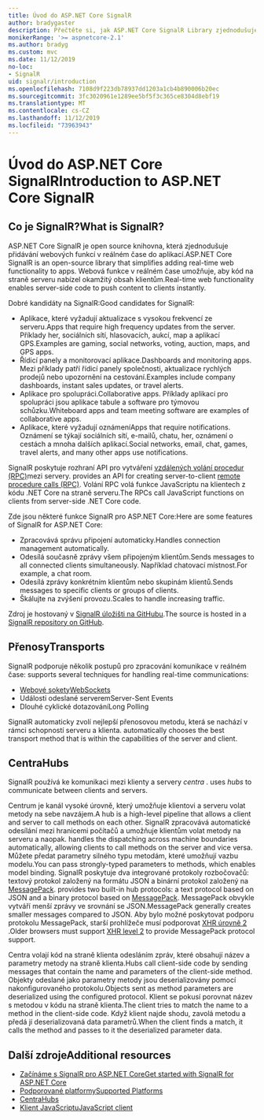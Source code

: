```yaml
---
title: Úvod do ASP.NET Core SignalR
author: bradygaster
description: Přečtěte si, jak ASP.NET Core SignalR Library zjednodušuje přidávání funkcí v reálném čase do aplikací.
monikerRange: '>= aspnetcore-2.1'
ms.author: bradyg
ms.custom: mvc
ms.date: 11/12/2019
no-loc:
- SignalR
uid: signalr/introduction
ms.openlocfilehash: 7108d9f223db78937dd1203a1cb4b890006b20ec
ms.sourcegitcommit: 3fc3020961e1289ee5bf5f3c365ce8304d8ebf19
ms.translationtype: MT
ms.contentlocale: cs-CZ
ms.lasthandoff: 11/12/2019
ms.locfileid: "73963943"
---
```

# <a name="introduction-to-aspnet-core-opno-locsignalr"></a><span data-ttu-id="8f5b4-103">Úvod do ASP.NET Core SignalR</span><span class="sxs-lookup"><span data-stu-id="8f5b4-103">Introduction to ASP.NET Core SignalR</span></span>

## <a name="what-is-opno-locsignalr"></a><span data-ttu-id="8f5b4-104">Co je SignalR?</span><span class="sxs-lookup"><span data-stu-id="8f5b4-104">What is SignalR?</span></span>

<span data-ttu-id="8f5b4-105">ASP.NET Core SignalR je open source knihovna, která zjednodušuje přidávání webových funkcí v reálném čase do aplikací.</span><span class="sxs-lookup"><span data-stu-id="8f5b4-105">ASP.NET Core SignalR is an open-source library that simplifies adding real-time web functionality to apps.</span></span> <span data-ttu-id="8f5b4-106">Webová funkce v reálném čase umožňuje, aby kód na straně serveru nabízel okamžitý obsah klientům.</span><span class="sxs-lookup"><span data-stu-id="8f5b4-106">Real-time web functionality enables server-side code to push content to clients instantly.</span></span>

<span data-ttu-id="8f5b4-107">Dobré kandidáty na SignalR:</span><span class="sxs-lookup"><span data-stu-id="8f5b4-107">Good candidates for SignalR:</span></span>

* <span data-ttu-id="8f5b4-108">Aplikace, které vyžadují aktualizace s vysokou frekvencí ze serveru.</span><span class="sxs-lookup"><span data-stu-id="8f5b4-108">Apps that require high frequency updates from the server.</span></span> <span data-ttu-id="8f5b4-109">Příklady her, sociálních sítí, hlasovacích, aukcí, map a aplikací GPS.</span><span class="sxs-lookup"><span data-stu-id="8f5b4-109">Examples are gaming, social networks, voting, auction, maps, and GPS apps.</span></span>
* <span data-ttu-id="8f5b4-110">Řídicí panely a monitorovací aplikace.</span><span class="sxs-lookup"><span data-stu-id="8f5b4-110">Dashboards and monitoring apps.</span></span> <span data-ttu-id="8f5b4-111">Mezi příklady patří řídicí panely společnosti, aktualizace rychlých prodejů nebo upozornění na cestování.</span><span class="sxs-lookup"><span data-stu-id="8f5b4-111">Examples include company dashboards, instant sales updates, or travel alerts.</span></span>
* <span data-ttu-id="8f5b4-112">Aplikace pro spolupráci.</span><span class="sxs-lookup"><span data-stu-id="8f5b4-112">Collaborative apps.</span></span> <span data-ttu-id="8f5b4-113">Příklady aplikací pro spolupráci jsou aplikace tabule a software pro týmovou schůzku.</span><span class="sxs-lookup"><span data-stu-id="8f5b4-113">Whiteboard apps and team meeting software are examples of collaborative apps.</span></span>
* <span data-ttu-id="8f5b4-114">Aplikace, které vyžadují oznámení</span><span class="sxs-lookup"><span data-stu-id="8f5b4-114">Apps that require notifications.</span></span> <span data-ttu-id="8f5b4-115">Oznámení se týkají sociálních sítí, e-mailů, chatu, her, oznámení o cestách a mnoha dalších aplikací.</span><span class="sxs-lookup"><span data-stu-id="8f5b4-115">Social networks, email, chat, games, travel alerts, and many other apps use notifications.</span></span>

SignalR<span data-ttu-id="8f5b4-116"> poskytuje rozhraní API pro vytváření [vzdálených volání procedur (RPC)](https://wikipedia.org/wiki/Remote_procedure_call)mezi servery.</span><span class="sxs-lookup"><span data-stu-id="8f5b4-116"> provides an API for creating server-to-client [remote procedure calls (RPC)](https://wikipedia.org/wiki/Remote_procedure_call).</span></span> <span data-ttu-id="8f5b4-117">Volání RPC volá funkce JavaScriptu na klientech z kódu .NET Core na straně serveru.</span><span class="sxs-lookup"><span data-stu-id="8f5b4-117">The RPCs call JavaScript functions on clients from server-side .NET Core code.</span></span>

<span data-ttu-id="8f5b4-118">Zde jsou některé funkce SignalR pro ASP.NET Core:</span><span class="sxs-lookup"><span data-stu-id="8f5b4-118">Here are some features of SignalR for ASP.NET Core:</span></span>

* <span data-ttu-id="8f5b4-119">Zpracovává správu připojení automaticky.</span><span class="sxs-lookup"><span data-stu-id="8f5b4-119">Handles connection management automatically.</span></span>
* <span data-ttu-id="8f5b4-120">Odesílá současně zprávy všem připojeným klientům.</span><span class="sxs-lookup"><span data-stu-id="8f5b4-120">Sends messages to all connected clients simultaneously.</span></span> <span data-ttu-id="8f5b4-121">Například chatovací místnost.</span><span class="sxs-lookup"><span data-stu-id="8f5b4-121">For example, a chat room.</span></span>
* <span data-ttu-id="8f5b4-122">Odesílá zprávy konkrétním klientům nebo skupinám klientů.</span><span class="sxs-lookup"><span data-stu-id="8f5b4-122">Sends messages to specific clients or groups of clients.</span></span>
* <span data-ttu-id="8f5b4-123">Škálujte na zvýšení provozu.</span><span class="sxs-lookup"><span data-stu-id="8f5b4-123">Scales to handle increasing traffic.</span></span>

<span data-ttu-id="8f5b4-124">Zdroj je hostovaný v [SignalR úložišti na GitHubu](https://github.com/aspnet/AspNetCore/tree/master/src/SignalR).</span><span class="sxs-lookup"><span data-stu-id="8f5b4-124">The source is hosted in a [SignalR repository on GitHub](https://github.com/aspnet/AspNetCore/tree/master/src/SignalR).</span></span>

## <a name="transports"></a><span data-ttu-id="8f5b4-125">Přenosy</span><span class="sxs-lookup"><span data-stu-id="8f5b4-125">Transports</span></span>

SignalR<span data-ttu-id="8f5b4-126"> podporuje několik postupů pro zpracování komunikace v reálném čase:</span><span class="sxs-lookup"><span data-stu-id="8f5b4-126"> supports several techniques for handling real-time communications:</span></span>

* [<span data-ttu-id="8f5b4-127">Webové sokety</span><span class="sxs-lookup"><span data-stu-id="8f5b4-127">WebSockets</span></span>](https://tools.ietf.org/html/rfc7118)
* <span data-ttu-id="8f5b4-128">Události odeslané serverem</span><span class="sxs-lookup"><span data-stu-id="8f5b4-128">Server-Sent Events</span></span>
* <span data-ttu-id="8f5b4-129">Dlouhé cyklické dotazování</span><span class="sxs-lookup"><span data-stu-id="8f5b4-129">Long Polling</span></span>

SignalR<span data-ttu-id="8f5b4-130"> automaticky zvolí nejlepší přenosovou metodu, která se nachází v rámci schopností serveru a klienta.</span><span class="sxs-lookup"><span data-stu-id="8f5b4-130"> automatically chooses the best transport method that is within the capabilities of the server and client.</span></span>

## <a name="hubs"></a><span data-ttu-id="8f5b4-131">Centra</span><span class="sxs-lookup"><span data-stu-id="8f5b4-131">Hubs</span></span>

SignalR<span data-ttu-id="8f5b4-132"> používá ke komunikaci mezi klienty a servery *centra* .</span><span class="sxs-lookup"><span data-stu-id="8f5b4-132"> uses *hubs* to communicate between clients and servers.</span></span>

<span data-ttu-id="8f5b4-133">Centrum je kanál vysoké úrovně, který umožňuje klientovi a serveru volat metody na sebe navzájem.</span><span class="sxs-lookup"><span data-stu-id="8f5b4-133">A hub is a high-level pipeline that allows a client and server to call methods on each other.</span></span> SignalR<span data-ttu-id="8f5b4-134"> zpracovává automatické odesílání mezi hranicemi počítačů a umožňuje klientům volat metody na serveru a naopak.</span><span class="sxs-lookup"><span data-stu-id="8f5b4-134"> handles the dispatching across machine boundaries automatically, allowing clients to call methods on the server and vice versa.</span></span> <span data-ttu-id="8f5b4-135">Můžete předat parametry silného typu metodám, které umožňují vazbu modelu.</span><span class="sxs-lookup"><span data-stu-id="8f5b4-135">You can pass strongly-typed parameters to methods, which enables model binding.</span></span> SignalR<span data-ttu-id="8f5b4-136"> poskytuje dva integrované protokoly rozbočovačů: textový protokol založený na formátu JSON a binární protokol založený na [MessagePack](https://msgpack.org/).</span><span class="sxs-lookup"><span data-stu-id="8f5b4-136"> provides two built-in hub protocols: a text protocol based on JSON and a binary protocol based on [MessagePack](https://msgpack.org/).</span></span>  <span data-ttu-id="8f5b4-137">MessagePack obvykle vytváří menší zprávy ve srovnání se JSON.</span><span class="sxs-lookup"><span data-stu-id="8f5b4-137">MessagePack generally creates smaller messages compared to JSON.</span></span> <span data-ttu-id="8f5b4-138">Aby bylo možné poskytovat podporu protokolu MessagePack, starší prohlížeče musí podporovat [XHR úrovně 2](https://caniuse.com/#feat=xhr2) .</span><span class="sxs-lookup"><span data-stu-id="8f5b4-138">Older browsers must support [XHR level 2](https://caniuse.com/#feat=xhr2) to provide MessagePack protocol support.</span></span>

<span data-ttu-id="8f5b4-139">Centra volají kód na straně klienta odesláním zpráv, které obsahují název a parametry metody na straně klienta.</span><span class="sxs-lookup"><span data-stu-id="8f5b4-139">Hubs call client-side code by sending messages that contain the name and parameters of the client-side method.</span></span> <span data-ttu-id="8f5b4-140">Objekty odeslané jako parametry metody jsou deserializovány pomocí nakonfigurovaného protokolu.</span><span class="sxs-lookup"><span data-stu-id="8f5b4-140">Objects sent as method parameters are deserialized using the configured protocol.</span></span> <span data-ttu-id="8f5b4-141">Klient se pokusí porovnat název s metodou v kódu na straně klienta.</span><span class="sxs-lookup"><span data-stu-id="8f5b4-141">The client tries to match the name to a method in the client-side code.</span></span> <span data-ttu-id="8f5b4-142">Když klient najde shodu, zavolá metodu a předá jí deserializovaná data parametrů.</span><span class="sxs-lookup"><span data-stu-id="8f5b4-142">When the client finds a match, it calls the method and passes to it the deserialized parameter data.</span></span>

## <a name="additional-resources"></a><span data-ttu-id="8f5b4-143">Další zdroje</span><span class="sxs-lookup"><span data-stu-id="8f5b4-143">Additional resources</span></span>

* <span data-ttu-id="8f5b4-144">[Začínáme s SignalR pro ASP.NET Core](xref:tutorials/signalr)</span><span class="sxs-lookup"><span data-stu-id="8f5b4-144">[Get started with SignalR for ASP.NET Core](xref:tutorials/signalr)</span></span>
* [<span data-ttu-id="8f5b4-145">Podporované platformy</span><span class="sxs-lookup"><span data-stu-id="8f5b4-145">Supported Platforms</span></span>](xref:signalr/supported-platforms)
* [<span data-ttu-id="8f5b4-146">Centra</span><span class="sxs-lookup"><span data-stu-id="8f5b4-146">Hubs</span></span>](xref:signalr/hubs)
* [<span data-ttu-id="8f5b4-147">Klient JavaScriptu</span><span class="sxs-lookup"><span data-stu-id="8f5b4-147">JavaScript client</span></span>](xref:signalr/javascript-client)
